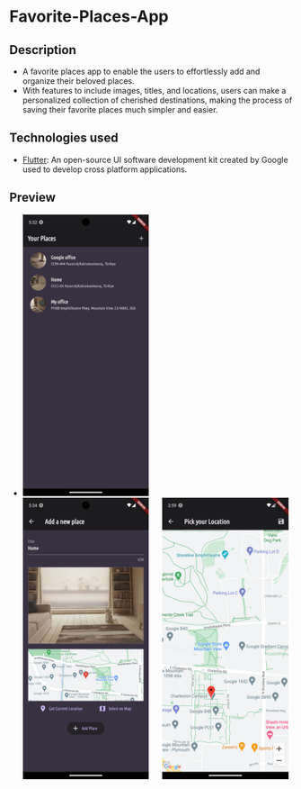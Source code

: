 # Favorite-Places-App

## Description

- A favorite places app to enable the users to effortlessly add and organize their beloved places. 
- With features to include images, titles, and locations, users can make a personalized collection of cherished destinations, making the process of saving their favorite places much simpler and easier.

## Technologies used

- [Flutter](https://flutter.dev/): An open-source UI software development kit created by Google used to develop cross platform applications.

## Preview

- <img src="/img/1.png" alt="Alt text" title="Main_Screen" height="500" style="padding-right: 20px;"> <img src="/img/2.png" alt="Alt text" title="Add_Item_Screen" height="500" style="padding-right: 20px;">    <img src="/img/3.png" alt="Alt text" title="Choose_Category" height="500">
